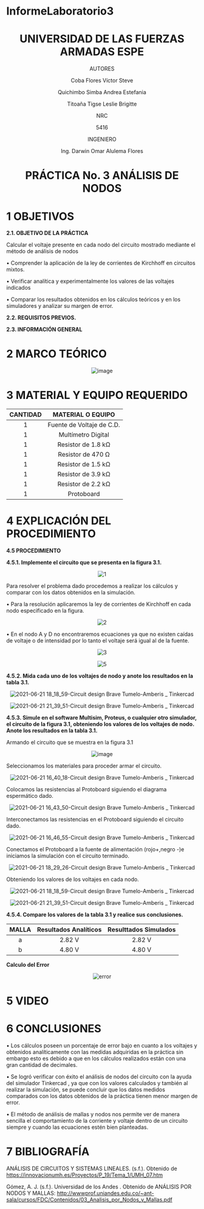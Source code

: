 # InformeLaboratorio3

<div align="center">

# UNIVERSIDAD DE LAS FUERZAS ARMADAS ESPE

AUTORES

Coba Flores Víctor Steve

Quichimbo Simba Andrea Estefania

Titoaña Tigse Leslie Brigitte

NRC
  
5416

INGENIERO

Ing. Darwin Omar Alulema Flores

# PRÁCTICA No. 3 ANÁLISIS DE NODOS
  
</div>

# 1 OBJETIVOS

**2.1. OBJETIVO DE LA PRÁCTICA**

Calcular el voltaje presente en cada nodo del circuito mostrado mediante el método de análisis de nodos

•	Comprender la aplicación de la ley de corrientes de Kirchhoff en circuitos mixtos.

•	Verificar analítica y experimentalmente los valores de las voltajes indicados

•	Comparar los resultados obtenidos en los cálculos teóricos y en los simuladores y analizar su margen de error.


**2.2. REQUISITOS PREVIOS.**


**2.3. INFORMACIÓN GENERAL**


# 2 MARCO TEÓRICO

<div align="center">

![image](https://user-images.githubusercontent.com/84430867/122862254-75775d00-d2e6-11eb-8508-ed830bcf1ca1.png)

</div>

# 3 MATERIAL Y EQUIPO REQUERIDO

<div align="center">
     
|**CANTIDAD**|**MATERIAL O EQUIPO** |
|    :---:   |       :---:          | 
|      1     | Fuente de Voltaje de C.D. |
|      1     | Multímetro Digital |
|      1     | Resistor de 1.8 kΩ |
|      1     | Resistor de 470 Ω  |
|      1     | Resistor de 1.5 kΩ |
|      1     | Resistor de 3.9 kΩ |
|      1     | Resistor de 2.2 kΩ |
|      1     | Protoboard |

</div>

# 4 EXPLICACIÓN DEL PROCEDIMIENTO

**4.5 PROCEDIMIENTO**

**4.5.1. Implemente el circuito que se presenta en la figura 3.1.**

<div align="center">

![1](https://user-images.githubusercontent.com/84587172/122854865-f7ad5480-d2d9-11eb-9fa6-4757ef343050.png)

</div>

Para resolver el problema dado procedemos a realizar los cálculos y comparar con los datos obtenidos en la simulación.

•	Para la resolución aplicaremos la ley de corrientes de Kirchhoff  en cada nodo especificado en la figura.

<div align="center">

![2](https://user-images.githubusercontent.com/84587172/122855019-2e836a80-d2da-11eb-8af5-97d9531fcf02.png)

</div>
  
•	En el nodo A y D no encontraremos ecuaciones ya que no existen caídas de voltaje o de intensidad por lo tanto el voltaje será igual al de la fuente.

<div align="center">

![3](https://user-images.githubusercontent.com/84587172/122855089-4f4bc000-d2da-11eb-85bf-20e12f40ada2.png)

![5](https://user-images.githubusercontent.com/84587172/122856339-3e9c4980-d2dc-11eb-8f6a-bda6abc9312c.png)
  
</div>
  
**4.5.2. Mida cada uno de los voltajes de nodo y anote los resultados en la tabla 3.1.**

<div align="center">
  
![2021-06-21 18_18_59-Circuit design Brave Tumelo-Amberis _ Tinkercad](https://user-images.githubusercontent.com/84587293/122840177-371a7780-d2bf-11eb-9fa1-0acc3bc5813f.png)

![2021-06-21 21_39_51-Circuit design Brave Tumelo-Amberis _ Tinkercad](https://user-images.githubusercontent.com/84587293/122854393-49a1aa80-d2d9-11eb-9f07-8f25fad1bfa5.png)

</div>

**4.5.3. Simule en el software Multisim, Proteus, o cualquier otro simulador, el circuito
de la figura 3.1, obteniendo los valores de los voltajes de nodo. Anote los resultados en
la tabla 3.1.**

Armando el circuito que se muestra en la figura 3.1

<div align="center">
  
![image](https://user-images.githubusercontent.com/84587293/122840013-d68b3a80-d2be-11eb-985c-d3563a7f6b25.png)
  
</div>

Seleccionamos los materiales para proceder armar el circuito.

<div align="center">
  
![2021-06-21 16_40_18-Circuit design Brave Tumelo-Amberis _ Tinkercad](https://user-images.githubusercontent.com/84587293/122840085-08040600-d2bf-11eb-9b59-84b61b0f7102.png)

</div>

Colocamos las resistencias al Protoboard siguiendo el diagrama espermático dado.

<div align="center">
  
![2021-06-21 16_43_50-Circuit design Brave Tumelo-Amberis _ Tinkercad](https://user-images.githubusercontent.com/84587293/122840095-0f2b1400-d2bf-11eb-8fb4-1ee9e10110a5.png)

</div>

Interconectamos las resistencias en el Protoboard siguiendo el circuito dado.

<div align="center">
  
![2021-06-21 16_46_55-Circuit design Brave Tumelo-Amberis _ Tinkercad](https://user-images.githubusercontent.com/84587293/122840110-16eab880-d2bf-11eb-8078-06d86939c66f.png)

</div>

Conectamos el Protoboard a la fuente de alimentación (rojo+,negro -)e iniciamos la simulación con el circuito terminado.

<div align="center">
  
![2021-06-21 18_29_26-Circuit design Brave Tumelo-Amberis _ Tinkercad](https://user-images.githubusercontent.com/84587293/122840131-210cb700-d2bf-11eb-81fc-e5090cc90556.png)

</div>

Obteniendo los valores de los voltajes en cada nodo.

<div align="center">
  
![2021-06-21 18_18_59-Circuit design Brave Tumelo-Amberis _ Tinkercad](https://user-images.githubusercontent.com/84587293/122840177-371a7780-d2bf-11eb-9fa1-0acc3bc5813f.png)

![2021-06-21 21_39_51-Circuit design Brave Tumelo-Amberis _ Tinkercad](https://user-images.githubusercontent.com/84587293/122854393-49a1aa80-d2d9-11eb-9f07-8f25fad1bfa5.png)

</div>

**4.5.4. Compare los valores de la tabla 3.1 y realice sus conclusiones.**

<div align="center">

|  **MALLA** | **Resultados Analíticos** | **Resulttados Simulados** |     
|    :---:   |           :---:           |         :---:             |
|     a      |           2.82 V          |           2.82 V          |
|     b      |           4.80 V          |           4.80 V          |

</div>

**Calculo del Error**

<div align="center">
  
![error](https://user-images.githubusercontent.com/84587172/122856641-bcf8eb80-d2dc-11eb-814f-83503596e093.png)

</div>

# 5 VIDEO 


# 6 CONCLUSIONES 

•	Los cálculos poseen un porcentaje de error bajo en cuanto a los voltajes y obtenidos analíticamente con las medidas adquiridas en la práctica sin embargo esto es debido a que en los cálculos realizados están con una  gran cantidad de decimales.

•	Se logró verificar con éxito el análisis de nodos  del circuito con la ayuda del simulador Tinkercad , ya que con los valores calculados y también al realizar la simulación, se puede concluir que los datos medidos comparados con los datos obtenidos de la práctica tienen menor margen de error.

•	El método de análisis de mallas y nodos nos permite ver de manera sencilla el comportamiento de la corriente y voltaje dentro de un circuito siempre y cuando las ecuaciones estén bien planteadas.

# 7 BIBLIOGRAFÍA

ANÁLISIS DE CIRCUITOS Y SISTEMAS LINEALES. (s.f.). Obtenido de https://innovacionumh.es/Proyectos/P_19/Tema_1/UMH_07.htm

Gómez, A. J. (s.f.). Universidad de los Andes . Obtenido de ANÁLISIS POR NODOS Y MALLAS: http://wwwprof.uniandes.edu.co/~ant-sala/cursos/FDC/Contenidos/03_Analisis_por_Nodos_y_Mallas.pdf


